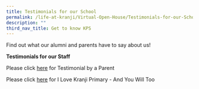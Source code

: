 ```yaml
---
title: Testimonials for our School
permalink: /life-at-kranji/Virtual-Open-House/Testimonials-for-our-School/
description: ""
third_nav_title: Get to know KPS
---
```

Find out what our alumni and parents have to say about us!  
  
  
  
**Testimonials for our Staff**

Please click [here](/Testimonial-by-a-Parent/) for Testimonial by a Parent

Please click [here](/I-Love-Kranji-Primary-And-You-Will-Too/) for I Love Kranji Primary - And You Will Too